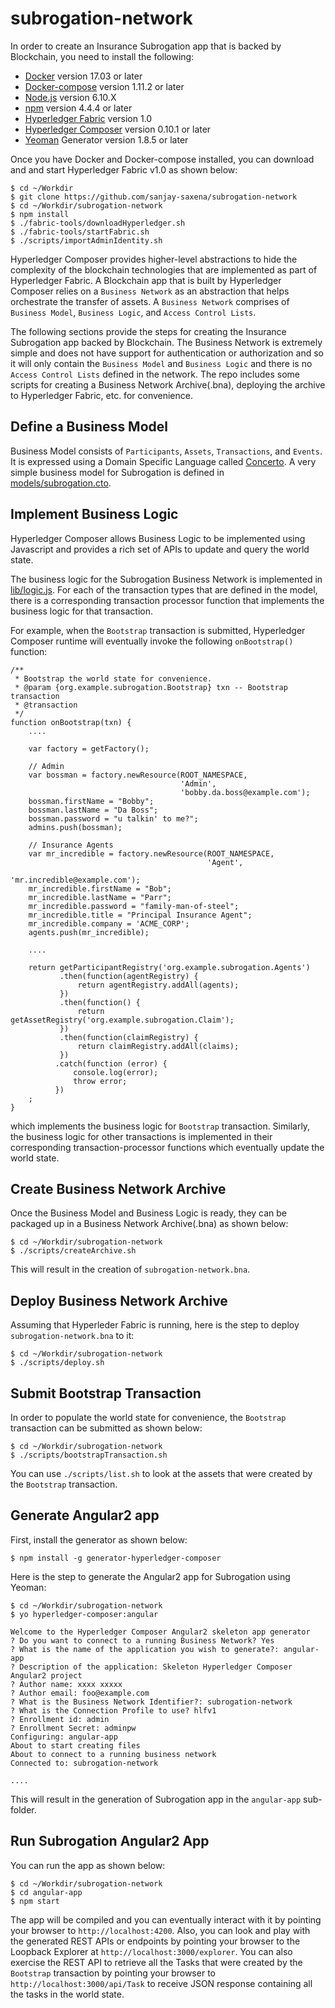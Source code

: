 # subrogation-network

In order to create an Insurance Subrogation app that is backed by Blockchain, you need to install the following:

 * [Docker](https://www.docker.com/) version 17.03 or later
 * [Docker-compose](https://docs.docker.com/compose/) version 1.11.2 or later
 * [Node.js](https://nodejs.org/en/) version 6.10.X
 * [npm](https://www.npmjs.com/) version 4.4.4 or later
 * [Hyperledger Fabric](https://hyperledger-fabric.readthedocs.io/en/latest/) version 1.0
 * [Hyperledger Composer](https://hyperledger.github.io/composer/introduction/introduction.html) version 0.10.1 or later
 * [Yeoman](http://yeoman.io/) Generator version 1.8.5 or later


Once you have Docker and Docker-compose installed, you can download and and start Hyperledger Fabric v1.0 as shown below:

```
$ cd ~/Workdir
$ git clone https://github.com/sanjay-saxena/subrogation-network
$ cd ~/Workdir/subrogation-network
$ npm install
$ ./fabric-tools/downloadHyperledger.sh
$ ./fabric-tools/startFabric.sh
$ ./scripts/importAdminIdentity.sh
```

Hyperledger Composer provides higher-level abstractions to hide the complexity of the blockchain technologies that are implemented as part of Hyperledger Fabric. A Blockchain app that is built by Hyperledger Composer relies on a `Business Network` as an abstraction that helps orchestrate the transfer of assets. A `Business Network` comprises of `Business Model`, `Business Logic`, and `Access Control Lists`.

The following sections provide the steps for creating the Insurance Subrogation app backed by Blockchain. The Business Network is extremely simple and does not have support for authentication or authorization and so it will only contain the `Business Model` and `Business Logic` and there is no `Access Control Lists` defined in the network. The repo includes some scripts for creating a Business Network Archive(.bna), deploying the archive to Hyperledger Fabric, etc. for convenience.

## Define a Business Model

Business Model consists of `Participants`, `Assets`, `Transactions`, and `Events`. It is expressed using a Domain Specific Language called [Concerto](https://hyperledger.github.io/composer/reference/cto_language.html). A very simple business model for Subrogation is defined in [models/subrogation.cto](./models/subrogation.cto).


## Implement Business Logic

Hyperledger Composer allows Business Logic to be implemented using Javascript and provides a rich set of APIs to update and query the world state.

The business logic for the Subrogation Business Network is implemented in [lib/logic.js](./lib/logic.js). For each of the transaction types that are defined in the model, there is a corresponding transaction processor function that implements the business logic for that transaction.

For example, when the `Bootstrap` transaction is submitted, Hyperledger Composer runtime will eventually invoke the following `onBootstrap()` function:

```
/**
 * Bootstrap the world state for convenience.
 * @param {org.example.subrogation.Bootstrap} txn -- Bootstrap transaction
 * @transaction
 */
function onBootstrap(txn) {
    ....

    var factory = getFactory();

    // Admin
    var bossman = factory.newResource(ROOT_NAMESPACE,
                                      'Admin',
                                      'bobby.da.boss@example.com');
    bossman.firstName = "Bobby";
    bossman.lastName = "Da Boss";
    bossman.password = "u talkin' to me?";
    admins.push(bossman);

    // Insurance Agents
    var mr_incredible = factory.newResource(ROOT_NAMESPACE,
                                            'Agent',
                                            'mr.incredible@example.com');
    mr_incredible.firstName = "Bob";
    mr_incredible.lastName = "Parr";
    mr_incredible.password = "family-man-of-steel";
    mr_incredible.title = "Principal Insurance Agent";
    mr_incredible.company = 'ACME_CORP';
    agents.push(mr_incredible);

    ....

    return getParticipantRegistry('org.example.subrogation.Agents')
           .then(function(agentRegistry) {
               return agentRegistry.addAll(agents);
           })
           .then(function() {
               return getAssetRegistry('org.example.subrogation.Claim');
           })
           .then(function(claimRegistry) {
               return claimRegistry.addAll(claims);
           })
          .catch(function (error) {
              console.log(error);
              throw error;
          })
    ;
}
```

which implements the business logic for `Bootstrap` transaction. Similarly, the business logic for other transactions is implemented in their corresponding transaction-processor functions which eventually update the world state.

## Create Business Network Archive

Once the Business Model and Business Logic is ready, they can be packaged up in a Business Network Archive(.bna) as shown below:

```
$ cd ~/Workdir/subrogation-network
$ ./scripts/createArchive.sh
```

This will result in the creation of `subrogation-network.bna`.

## Deploy Business Network Archive

Assuming that Hyperleder Fabric is running, here is the step to deploy `subrogation-network.bna` to it:

```
$ cd ~/Workdir/subrogation-network
$ ./scripts/deploy.sh
```

## Submit Bootstrap Transaction

In order to populate the world state for convenience, the `Bootstrap` transaction can be submitted as shown below:

```
$ cd ~/Workdir/subrogation-network
$ ./scripts/bootstrapTransaction.sh
```

You can use `./scripts/list.sh` to look at the assets that were created by the `Bootstrap` transaction.

## Generate Angular2 app

First, install the generator as shown below:

```
$ npm install -g generator-hyperledger-composer
```

Here is the step to generate the Angular2 app for Subrogation using Yeoman:

```
$ cd ~/Workdir/subrogation-network
$ yo hyperledger-composer:angular

Welcome to the Hyperledger Composer Angular2 skeleton app generator
? Do you want to connect to a running Business Network? Yes
? What is the name of the application you wish to generate?: angular-app
? Description of the application: Skeleton Hyperledger Composer Angular2 project
? Author name: xxxx xxxxx
? Author email: foo@example.com
? What is the Business Network Identifier?: subrogation-network
? What is the Connection Profile to use? hlfv1
? Enrollment id: admin
? Enrollment Secret: adminpw
Configuring: angular-app
About to start creating files
About to connect to a running business network
Connected to: subrogation-network

....
```

This will result in the generation of Subrogation app in the `angular-app` sub-folder.

## Run Subrogation  Angular2 App

You can run the app as shown below:

```
$ cd ~/Workdir/subrogation-network
$ cd angular-app
$ npm start

````

The app will be compiled and you can eventually interact with it by pointing your browser to `http://localhost:4200`. Also, you can look and play with the generated REST APIs or endpoints by
pointing your browser to the Loopback Explorer at `http://localhost:3000/explorer`. You can
also exercise the REST API to retrieve all the Tasks that were created by the
`Bootstrap` transaction by pointing your browser to `http://localhost:3000/api/Task` to
receive JSON response containing all the tasks in the world state.
